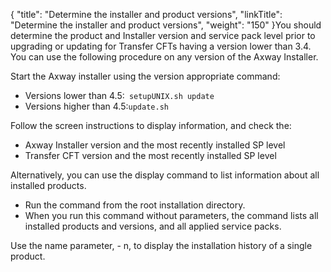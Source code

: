 {
    "title": "Determine the installer and product versions",
    "linkTitle": "Determine the installer and product versions",
    "weight": "150"
}You should determine the product and Installer version and service pack level prior to upgrading or updating for Transfer CFTs having a version lower than 3.4. You can use the following procedure on any version of the Axway Installer.

Start the Axway installer using the version appropriate command:

-   Versions lower than 4.5:` setupUNIX.sh update`
-   Versions higher than 4.5:` update.sh `

Follow the screen instructions to display information, and check the:

-   Axway Installer version and the most recently installed SP level
-   Transfer CFT version and the most recently installed SP level

Alternatively, you can use the display command to list information about all installed products.

-   Run the command from the root installation directory.
-   When you run this command without parameters, the command lists all installed products and versions, and all applied service packs.

Use the name parameter, - n, to display the installation history of a single product.
